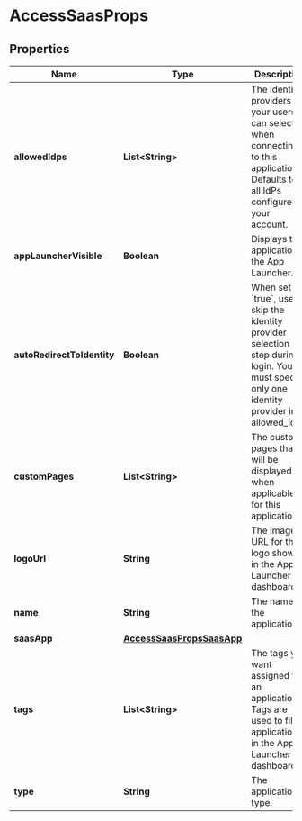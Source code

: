 

# AccessSaasProps


## Properties

| Name | Type | Description | Notes |
|------------ | ------------- | ------------- | -------------|
|**allowedIdps** | **List&lt;String&gt;** | The identity providers your users can select when connecting to this application. Defaults to all IdPs configured in your account. |  [optional] |
|**appLauncherVisible** | **Boolean** | Displays the application in the App Launcher. |  [optional] |
|**autoRedirectToIdentity** | **Boolean** | When set to &#x60;true&#x60;, users skip the identity provider selection step during login. You must specify only one identity provider in allowed_idps. |  [optional] |
|**customPages** | **List&lt;String&gt;** | The custom pages that will be displayed when applicable for this application |  [optional] |
|**logoUrl** | **String** | The image URL for the logo shown in the App Launcher dashboard. |  [optional] |
|**name** | **String** | The name of the application. |  [optional] |
|**saasApp** | [**AccessSaasPropsSaasApp**](AccessSaasPropsSaasApp.md) |  |  [optional] |
|**tags** | **List&lt;String&gt;** | The tags you want assigned to an application. Tags are used to filter applications in the App Launcher dashboard. |  [optional] |
|**type** | **String** | The application type. |  [optional] |



